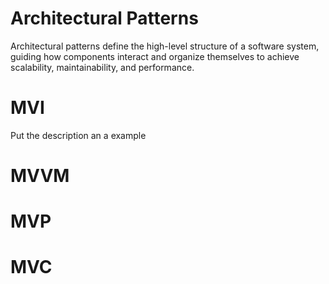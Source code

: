# Architectural Patterns

Architectural patterns define the high-level structure of a software system, guiding how components interact and organize themselves to achieve scalability, maintainability, and performance.

# MVI

Put the description an a example

# MVVM

# MVP

# MVC